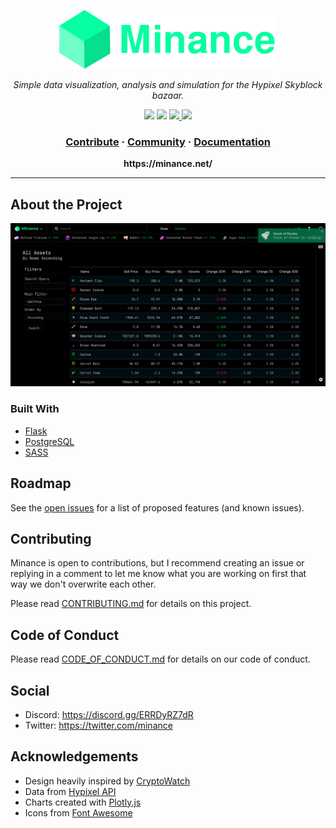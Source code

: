 <p align="center">
  <img src="docs/logo-w-text.png" width="350px">
</p>

<p align="center">
  <i>Simple data visualization, analysis and simulation for the Hypixel Skyblock bazaar.</i>
</p>

<p align="center">
  <img src="https://img.shields.io/github/workflow/status/minancenet/web/Python%20application" />
  <img src="https://img.shields.io/github/license/minancenet/web" />
  <a href="https://discord.gg/swF76FAUVX">
    <img src="https://img.shields.io/discord/807853309338714132" />
  </a>
  <img src="https://img.shields.io/github/issues/minancenet/web" />
</p>

<h3 align="center">  
  <a href="https://github.com/minancenet/web/blob/master/CONTRIBUTING.md">Contribute</a>
  <span> · </span>
  <a href="https://discord.gg/ERRDyRZ7dR">Community</a>
  <span> · </span>
  <a href="#">Documentation</a>
</h3>
<p align="center"><b>https://minance.net/</b></p>

<hr>

## About the Project

![Current Index Page](docs/about_project.png)

### Built With

- [Flask](https://flask.palletsprojects.com/en/1.1.x/)
- [PostgreSQL](https://www.postgresql.org/)
- [SASS](https://sass-lang.com/)

## Roadmap

See the [open issues](https://github.com/minancenet/web/issues) for a list of proposed features (and known issues).

## Contributing

Minance is open to contributions, but I recommend creating an issue or replying in a comment to let me know what you are working on first that way we don't overwrite each other.

Please read [CONTRIBUTING.md](https://github.com/minancenet/web/blob/master/CONTRIBUTING.md) for details on this project.

## Code of Conduct

Please read [CODE_OF_CONDUCT.md](https://github.com/minancenet/web/blob/master/CODE_OF_CONDUCT.md) for details on our code of conduct.

## Social

- Discord: https://discord.gg/ERRDyRZ7dR
- Twitter: https://twitter.com/minance

## Acknowledgements

- Design heavily inspired by [CryptoWatch](https://cryptowat.ch)
- Data from [Hypixel API](https://api.hypixel.net/)
- Charts created with [Plotly.js](https://plotly.com/)
- Icons from [Font Awesome](https://fontawesome.com/)
